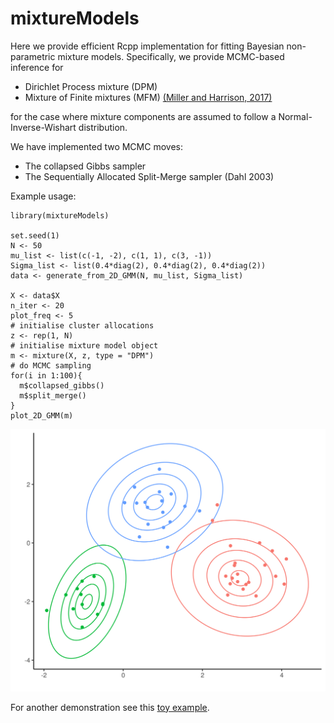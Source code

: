 # mixtureModels

Here we provide efficient Rcpp implementation for fitting Bayesian non-parametric mixture models. Specifically, we provide MCMC-based inference for

* Dirichlet Process mixture (DPM)
* Mixture of Finite mixtures (MFM) [(Miller and Harrison, 2017)](https://www.tandfonline.com/doi/abs/10.1080/01621459.2016.1255636)

for the case where mixture components are assumed to follow a Normal-Inverse-Wishart distribution. 

We have implemented two MCMC moves:

* The collapsed Gibbs sampler
* The Sequentially Allocated Split-Merge sampler (Dahl 2003)

Example usage:

```
library(mixtureModels)

set.seed(1)
N <- 50
mu_list <- list(c(-1, -2), c(1, 1), c(3, -1))
Sigma_list <- list(0.4*diag(2), 0.4*diag(2), 0.4*diag(2))
data <- generate_from_2D_GMM(N, mu_list, Sigma_list)

X <- data$X
n_iter <- 20
plot_freq <- 5
# initialise cluster allocations
z <- rep(1, N)
# initialise mixture model object
m <- mixture(X, z, type = "DPM")
# do MCMC sampling
for(i in 1:100){
  m$collapsed_gibbs()
  m$split_merge()
}
plot_2D_GMM(m)
```

![](GMM.png)

For another demonstration see this [toy example](https://htmlpreview.github.io/?https://raw.githubusercontent.com/kasparmartens/mixtureModels/master/examples/clustering_toy.html). 
